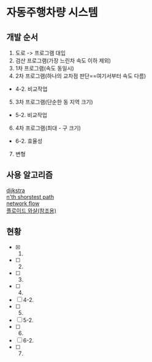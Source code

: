 ﻿# 자동주행차량 시스템

## 개발 순서
1. 도로 -> 프로그램 대입
2. 검산 프로그램(가장 느린차 속도 이하 제외)
3. 1차 프로그램(속도 동일시)
4. 2차 프로그램(하나의 교차점 판단==여기서부터 속도 다름)
 * 4-2. 비교작업
5. 3차 프로그램(단순한 동 지역 크기)
 * 5-2. 비교작업
6. 4차 프로그램(최대 - 구 크기)
 * 6-2. 효율성
7. 변형

## 사용 알고리즘
[dijkstra](https://ko.wikipedia.org/wiki/%EB%8D%B0%EC%9D%B4%ED%81%AC%EC%8A%A4%ED%8A%B8%EB%9D%BC_%EC%95%8C%EA%B3%A0%EB%A6%AC%EC%A6%98)  
[n'th shorstest path](https://en.wikipedia.org/wiki/K_shortest_path_routing)  
[network flow](https://en.wikipedia.org/wiki/Flow_network)  
[플로이드 와샬(참조용)](https://ko.wikipedia.org/wiki/%ED%94%8C%EB%A1%9C%EC%9D%B4%EB%93%9C-%EC%9B%8C%EC%85%9C_%EC%95%8C%EA%B3%A0%EB%A6%AC%EC%A6%98)

## 현황
* [x] 1.
* [ ] 2.
* [ ] 3.
* [ ] 4.
* [ ] 4-2.
* [ ] 5.
* [ ] 5-2.
* [ ] 6.
* [ ] 6-2.
* [ ] 7.